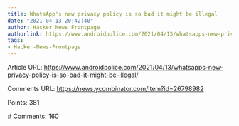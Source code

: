```yaml
---
title: WhatsApp's new privacy policy is so bad it might be illegal
date: "2021-04-13 20:42:40"
author: Hacker News Frontpage
authorlink: https://www.androidpolice.com/2021/04/13/whatsapps-new-privacy-policy-is-so-bad-it-might-be-illegal/
tags:
- Hacker-News-Frontpage
---
```


<p>Article URL: <a href="https://www.androidpolice.com/2021/04/13/whatsapps-new-privacy-policy-is-so-bad-it-might-be-illegal/">https://www.androidpolice.com/2021/04/13/whatsapps-new-privacy-policy-is-so-bad-it-might-be-illegal/</a></p>
<p>Comments URL: <a href="https://news.ycombinator.com/item?id=26798982">https://news.ycombinator.com/item?id=26798982</a></p>
<p>Points: 381</p>
<p># Comments: 160</p>
